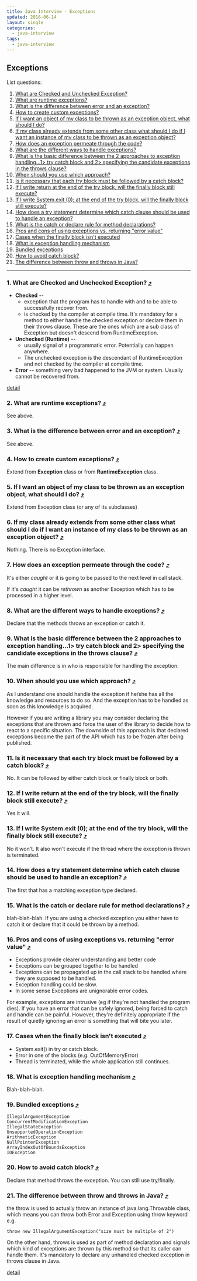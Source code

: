 ```yaml
---
title: Java Interview - Exceptions
updated: 2016-06-14
layout: single
categories:
  - java-interview
tags:
  - java-interview
---
```

Exceptions
---

List questions:

1. [What are Checked and Unchecked Exception?](#what-are-checked-and-unchecked-exception-10548exceptions)
1. [What are runtime exceptions?](#what-are-runtime-exceptions-10548exceptions)
1. [What is the difference between error and an exception?](#what-is-the-difference-between-error-and-an-exception-10548exceptions)
1. [How to create custom exceptions?](#how-to-create-custom-exceptions-10548exceptions)
1. [If I want an object of my class to be thrown as an exception object, what should I do?](#if-i-want-an-object-of-my-class-to-be-thrown-as-an-exception-object-what-should-i-do-10548exceptions)
1. [If my class already extends from some other class what should I do if I want an instance of my class to be thrown as an exception object?](#if-my-class-already-extends-from-some-other-class-what-should-i-do-if-i-want-an-instance-of-my-class-to-be-thrown-as-an-exception-object-10548exceptions)
1. [How does an exception permeate through the code?](#how-does-an-exception-permeate-through-the-code-10548exceptions)
1. [What are the different ways to handle exceptions?](#what-are-the-different-ways-to-handle-exceptions-10548exceptions)
1. [What is the basic difference between the 2 approaches to exception handling...1> try catch block and 2> specifying the candidate exceptions in the throws clause?](#what-is-the-basic-difference-between-the-2-approaches-to-exception-handling1-try-catch-block-and-2-specifying-the-candidate-exceptions-in-the-throws-clause-10548exceptions)
1. [When should you use which approach?](#when-should-you-use-which-approach-10548exceptions)
1. [Is it necessary that each try block must be followed by a catch block?](#is-it-necessary-that-each-try-block-must-be-followed-by-a-catch-block-10548exceptions)
1. [If I write return at the end of the try block, will the finally block still execute?](#if-i-write-return-at-the-end-of-the-try-block-will-the-finally-block-still-execute-10548exceptions)
1. [If I write System.exit (0); at the end of the try block, will the finally block still execute?](#if-i-write-systemexit-0-at-the-end-of-the-try-block-will-the-finally-block-still-execute-10548exceptions)
1. [How does a try statement determine which catch clause should be used to handle an exception?](#how-does-a-try-statement-determine-which-catch-clause-should-be-used-to-handle-an-exception-10548exceptions)
1. [What is the catch or declare rule for method declarations?](#what-is-the-catch-or-declare-rule-for-method-declarations-10548exceptions)
1. [Pros and cons of using exceptions vs. returning "error value"](#pros-and-cons-of-using-exceptions-vs-returning-error-value-10548exceptions)
1. [Cases when the finally block isn't executed](#cases-when-the-finally-block-isnt-executed-10548exceptions)
1. [What is exception handling mechanism](#what-is-exception-handling-mechanism-10548exceptions)
1. [Bundled exceptions](#bundled-exceptions-10548exceptions)
1. [How to avoid catch block?](#how-to-avoid-catch-block-10548exceptions)
1. [The difference between throw and throws in Java?](#the-difference-between-throw-and-throws-in-java-10548exceptions)

---

### 1. What are Checked and Unchecked Exception? [&#10548;](#exceptions)

  * **Checked** --
    * exception that the program has to handle with and to be able to successfully recover from.
    * is checked by the compiler at compile time. It's mandatory for a method to either handle the checked exception or declare them in their throws clause. These are the ones which are a sub class of Exception but doesn't descend from RuntimeException.
  * **Unchecked (Runtime)** --
    * usually signal of a programmatic error. Potentially can happen anywhere.
    * The unchecked exception is the descendant of RuntimeException and not checked by the compiler at compile time.
  * **Error** -- something very bad happened to the JVM or system. Usually cannot be recovered from.
  
  [detail](http://java67.blogspot.sg/2012/12/difference-between-runtimeexception-and-checked-exception.html)

### 2. What are runtime exceptions? [&#10548;](#exceptions)

  See above.

### 3. What is the difference between error and an exception? [&#10548;](#exceptions)

  See above.

### 4. How to create custom exceptions? [&#10548;](#exceptions)

  Extend from **Exception** class or from **RuntimeException** class.

### 5. If I want an object of my class to be thrown as an exception object, what should I do? [&#10548;](#exceptions)

  Extend from Exception class (or any of its subclasses)

### 6. If my class already extends from some other class what should I do if I want an instance of my class to be thrown as an exception object? [&#10548;](#exceptions)

  Nothing. There is no Exception interface.

### 7. How does an exception permeate through the code? [&#10548;](#exceptions)

  It's either *caught* or it is going to be passed to the next level in call stack.

  If it's *caught* it can be *rethrown* as another Exception which has to be processed in a higher level.

### 8. What are the different ways to handle exceptions? [&#10548;](#exceptions)

  Declare that the methods throws an exception or catch it.

### 9. What is the basic difference between the 2 approaches to exception handling...1> try catch block and 2> specifying the candidate exceptions in the throws clause? [&#10548;](#exceptions)

  The main difference is in who is responsible for handling the exception.

### 10. When should you use which approach? [&#10548;](#exceptions)

  As I understand one should handle the exception if he/she has all the knowledge and resources to do so. And the exception has to be handled as soon as this knowledge is acquired.

  However if you are writing a library you may consider declaring the exceptions that are thrown and force the user of the library to decide how to react to a specific situation. The downside of this approach is that declared exceptions become the part of the API which has to be frozen after being published.

### 11. Is it necessary that each try block must be followed by a catch block? [&#10548;](#exceptions)

  No. It can be followed by either catch block or finally block or both.

### 12. If I write return at the end of the try block, will the finally block still execute? [&#10548;](#exceptions)

  Yes it will.

### 13. If I write System.exit (0); at the end of the try block, will the finally block still execute? [&#10548;](#exceptions)

  No it won't. It also won't execute if the thread where the exception is thrown is terminated.

### 14. How does a try statement determine which catch clause should be used to handle an exception? [&#10548;](#exceptions)

  The first that has a matching exception type declared.

### 15. What is the catch or declare rule for method declarations? [&#10548;](#exceptions)

  blah-blah-blah. If you are using a checked exception you either have to catch it or declare that it could be thrown by a method.

### 16. Pros and cons of using exceptions vs. returning "error value" [&#10548;](#exceptions)

  * Exceptions provide clearer understanding and better code
  * Exceptions can be grouped together to be handled
  * Exceptions can be propagated up in the call stack to be handled where they are supposed to be handled.
  * Exception handling could be slow.
  * In some sense Exceptions are unignorable error codes.

  For example, exceptions are intrusive (eg if they're not handled the program dies).  If you have an error that can be safely ignored, being forced to catch and handle can be painful. However, they're definitely appropriate if the result of quietly ignoring an error is something that will bite you later.

### 17. Cases when the finally block isn't executed [&#10548;](#exceptions)

  * System.exit() in try or catch block.
  * Error in one of the blocks (e.g. OutOfMemoryError)
  * Thread is terminated, while the whole application still continues.

### 18. What is exception handling mechanism [&#10548;](#exceptions)

  Blah-blah-blah.

### 19. Bundled exceptions [&#10548;](#exceptions)

  ```
  IllegalArgumentException
  ConcurrentModificationException
  IllegalStateException
  UnsupportedOperationException
  ArithmeticException
  NullPointerException
  ArrayIndexOutOfBoundsException
  IOException
  ```

### 20. How to avoid catch block? [&#10548;](#exceptions)

  Declare that method throws the exception. You can still use try/finally.

### 21. The difference between throw and throws in Java? [&#10548;](#exceptions)

  the throw is used to actually throw an instance of java.lang.Throwable class, which means you can throw both Error and Exception using throw keyword e.g.

  ```
  throw new IllegalArgumentException("size must be multiple of 2")
  ```

  On the other hand, throws is used as part of method declaration and signals which kind of exceptions are thrown by this method so that its caller can handle them. It's mandatory to declare any unhandled checked exception in throws clause in Java.

  [detail](http://javarevisited.blogspot.sg/2012/02/difference-between-throw-and-throws-in.html)
